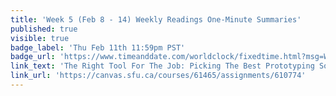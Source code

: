 ```yaml
---
title: 'Week 5 (Feb 8 - 14) Weekly Readings One-Minute Summaries'
published: true
visible: true
badge_label: 'Thu Feb 11th 11:59pm PST'
badge_url: 'https://www.timeanddate.com/worldclock/fixedtime.html?msg=Week+2+%28Sep+12+-+18%29+Weekly+Readings+One-Minute+Summaries+Due+Date&iso=20210211T2359&p1=256'
link_text: 'The Right Tool For The Job: Picking The Best Prototyping Software For Your Project'
link_url: 'https://canvas.sfu.ca/courses/61465/assignments/610774'
---
```

